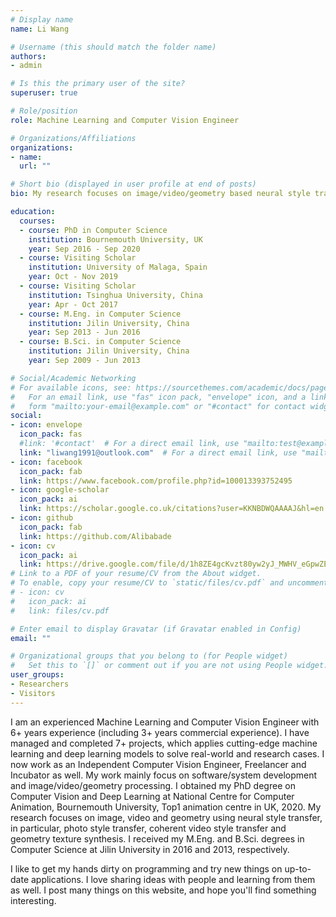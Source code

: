 ```yaml
---
# Display name
name: Li Wang

# Username (this should match the folder name)
authors:
- admin

# Is this the primary user of the site?
superuser: true

# Role/position
role: Machine Learning and Computer Vision Engineer

# Organizations/Affiliations
organizations:
- name: 
  url: ""

# Short bio (displayed in user profile at end of posts)
bio: My research focuses on image/video/geometry based neural style transfer.

education:
  courses:
  - course: PhD in Computer Science
    institution: Bournemouth University, UK
    year: Sep 2016 - Sep 2020
  - course: Visiting Scholar
    institution: University of Malaga, Spain
    year: Oct - Nov 2019
  - course: Visiting Scholar
    institution: Tsinghua University, China
    year: Apr - Oct 2017
  - course: M.Eng. in Computer Science
    institution: Jilin University, China
    year: Sep 2013 - Jun 2016
  - course: B.Sci. in Computer Science
    institution: Jilin University, China
    year: Sep 2009 - Jun 2013

# Social/Academic Networking
# For available icons, see: https://sourcethemes.com/academic/docs/page-builder/#icons
#   For an email link, use "fas" icon pack, "envelope" icon, and a link in the
#   form "mailto:your-email@example.com" or "#contact" for contact widget.
social:
- icon: envelope
  icon_pack: fas
  #link: '#contact'  # For a direct email link, use "mailto:test@example.org".
  link: "liwang1991@outlook.com"  # For a direct email link, use "mailto:test@example.org".
- icon: facebook
  icon_pack: fab
  link: https://www.facebook.com/profile.php?id=100013393752495
- icon: google-scholar
  icon_pack: ai
  link: https://scholar.google.co.uk/citations?user=KKNBDWQAAAAJ&hl=en
- icon: github
  icon_pack: fab
  link: https://github.com/Alibabade
- icon: cv
  icon_pack: ai
  link: https://drive.google.com/file/d/1h8ZE4gcKvzt80yw2yJ_MWHV_eGpwZEQl/view?usp=share_link
# Link to a PDF of your resume/CV from the About widget.
# To enable, copy your resume/CV to `static/files/cv.pdf` and uncomment the lines below.
# - icon: cv
#   icon_pack: ai
#   link: files/cv.pdf

# Enter email to display Gravatar (if Gravatar enabled in Config)
email: ""

# Organizational groups that you belong to (for People widget)
#   Set this to `[]` or comment out if you are not using People widget.
user_groups:
- Researchers
- Visitors
---
```


I am an experienced Machine Learning and Computer Vision Engineer with 6+ years experience (including 3+ years commercial experience). I have managed and completed 7+ projects, which applies cutting-edge machine learning and deep learning models to solve real-world and research cases. I now work as an Independent Computer Vision Engineer, Freelancer and Incubator as well. My work mainly focus on software/system development and image/video/geometry processing. I obtained my PhD degree on Computer Vision and Deep Learning at National Centre for Computer Animation, Bournemouth University, Top1 animation centre in UK, 2020. My research focuses on image, video and geometry using neural style transfer, in particular, photo style transfer, coherent video style transfer and geometry texture synthesis. I received my M.Eng. and B.Sci. degrees in Computer Science at Jilin University in 2016 and 2013, respectively.

I like to get my hands dirty on programming and try new things on up-to-date applications. I love sharing ideas with people and learning from them as well. I post many things on this website, and hope you'll find something interesting.
